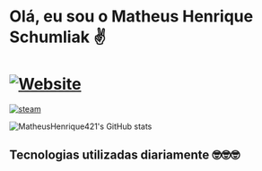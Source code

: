 # Olá, eu sou o Matheus Henrique Schumliak ✌️

#  [![Website](https://img.shields.io/website-up-down-green-red/http/monip.org.svg)](https://matheushenrique421.github.io/Portifolio_MatheusHenrique/)

[![steam](https://img.shields.io/badge/Steam-000000?style=for-the-badge&logo=steam&logoColor=white)]()


![MatheusHenrique421's GitHub stats](https://github-readme-stats.vercel.app/api?username=MatheusHenrique421&show_icons=true&theme=merko)

## Tecnologias utilizadas diariamente 🤓🤓🤓

<div style="display: inline_block"><br/>
<img aligin="center" alt=""src="https://img.shields.io/badge/.NET-5C2D91?style=for-the-badge&logo=.net&logoColor=white">
<img aligin="center" alt=""src="https://img.shields.io/badge/C%23-239120?style=for-the-badge&logo=c-sharp&logoColor=white">
<img aligin="center" alt=""src="https://img.shields.io/badge/JavaScript-F7DF1E?style=for-the-badge&logo=javascript&logoColor=black">
<img aligin="center" alt=""src="https://img.shields.io/badge/PostgreSQL-316192?style=for-the-badge&logo=postgresql&logoColor=white">
<img aligin="center" alt=""src="https://img.shields.io/badge/Bootstrap-563D7C?style=for-the-badge&logo=bootstrap&logoColor=white">

</div>


[![]()]()
